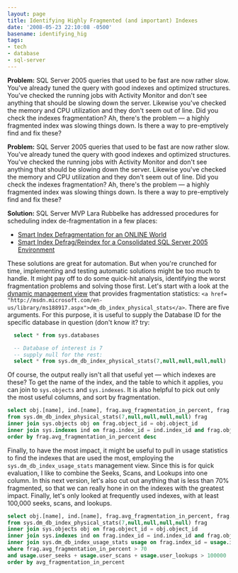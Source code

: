 ```yaml
---
layout: page
title: Identifying Highly Fragmented (and important) Indexes
date: '2008-05-23 22:10:08 -0500'
basename: identifying_hig
tags:
- tech
- database
- sql-server
---
```


**Problem:** SQL Server 2005 queries that used to be fast are now rather slow.
You've already tuned the query with good indexes and optimized structures.
You've checked the running jobs with Activity Monitor and don't see anything
that should be slowing down the server. Likewise you've checked the memory and
CPU utilization and they don't seem out of line. Did you check the indexes
fragmentation? Ah, there's the problem &mdash; a highly fragmented index was
slowing things down. Is there a way to pre-emptively find and fix these?

<!-- truncate -->

**Problem:** SQL Server 2005 queries that used to be fast are now rather slow.
You've already tuned the query with good indexes and optimized structures.
You've checked the running jobs with Activity Monitor and don't see anything
that should be slowing down the server. Likewise you've checked the memory and
CPU utilization and they don't seem out of line. Did you check the indexes
fragmentation? Ah, there's the problem &mdash; a highly fragmented index was
slowing things down. Is there a way to pre-emptively find and fix these?

**Solution:** SQL Server MVP Lara Rubbelke has addressed procedures for
scheduling index de-fragmentation in a few places:

<ul>
  <li><a href=
  "http://sqlblog.com/blogs/lara_rubbelke/archive/2007/07/30/smart-index-defragmentation-for-an-online-world.aspx">
  Smart Index Defragmentation for an ONLINE World</a></li>
  <li><a href=
  "http://blogs.digineer.com/blogs/larar/archive/2006/08/16/smart-index-defrag-reindex-for-a-consolidated-sql-server-2005-environment.aspx">
  Smart Index Defrag/Reindex for a Consolidated SQL Server 2005
  Environment</a></li>
</ul>

These solutions are great for automation. But when you're crunched for time,
implementing and testing automatic solutions might be too much to handle. It
might pay off to do some quick-hit analysis, identifying the worst fragmentation
problems and solving those first. Let's start with a look at the <a href=
"http://msdn.microsoft.com/en-us/library/ms188754.aspx">dynamic management
view</a> that provides fragmentation statistics: `<a href=
"http://msdn.microsoft.com/en-us/library/ms188917.aspx">dm_db_index_physical_stats</a>`.
There are five arguments. For this purpose, it is useful to supply the Database
ID for the specific database in question (don't know it? try:

```sql
  select * from sys.databases

  -- Database of interest is 7
  -- supply null for the rest:
  select * from sys.dm_db_index_physical_stats(7,null,null,null,null)
```

Of course, the output really isn't all that useful yet &mdash; which indexes are
these? To get the name of the index, and the table to which it applies, you can
join to `sys.objects` and `sys.indexes`. It is also helpful to pick out only the
most useful columns, and sort by fragmentation.

```sql
select obj.[name], ind.[name], frag.avg_fragmentation_in_percent, frag.fragment_count, frag.avg_fragment_size_in_pages, frag.page_count
from sys.dm_db_index_physical_stats(7,null,null,null,null) frag
inner join sys.objects obj on frag.object_id = obj.object_id
inner join sys.indexes ind on frag.index_id = ind.index_id and frag.object_id = ind.object_id
order by frag.avg_fragmentation_in_percent desc
```

Finally, to have the most impact, it might be useful to pull in usage statistics
to find the indexes that are used the most, employing the
`sys.dm_db_index_usage_stats` management view. Since this is for quick
evaluation, I like to combine the Seeks, Scans, and Lookups into one column. In
this next version, let's also cut out anything that is less than 70% fragmented,
so that we can really hone in on the indexes with the greatest impact. Finally,
let's only looked at frequently used indexes, with at least 100,000 seeks,
scans, and lookups.

```sql
select obj.[name], ind.[name], frag.avg_fragmentation_in_percent, frag.fragment_count, frag.avg_fragment_size_in_pages, frag.page_count, usage.user_seeks + usage.user_scans + usage.user_lookups as user_x
from sys.dm_db_index_physical_stats(7,null,null,null,null) frag
inner join sys.objects obj on frag.object_id = obj.object_id
inner join sys.indexes ind on frag.index_id = ind.index_id and frag.object_id = ind.object_id
inner join sys.dm_db_index_usage_stats usage on frag.index_id = usage.index_id and frag.object_id = usage.object_id
where frag.avg_fragmentation_in_percent > 70
and usage.user_seeks + usage.user_scans + usage.user_lookups > 100000
order by avg_fragmentation_in_percent
```
